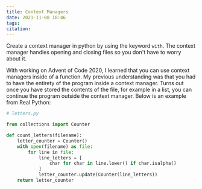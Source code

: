 ```yaml
---
title: Context Managers
date: 2021-11-08 18:46
tags: 
citation: 
---
```


Create a context manager in python by using the keyword `with`. The context manager handles opening and closing files so you don't have to worry about it.

With working on Advent of Code 2020, I learned that you can use context managers inside of a function. My previous understanding was that you had to have the entirety of the program inside a context manager. Turns out once you have stored the contents of the file, for example in a list, you can continue the program outside the context manager. Below is an example from Real Python:

```python
# letters.py

from collections import Counter

def count_letters(filename):
    letter_counter = Counter()
    with open(filename) as file:
        for line in file:
            line_letters = [
                char for char in line.lower() if char.isalpha()
            ]
            letter_counter.update(Counter(line_letters))
    return letter_counter
```
